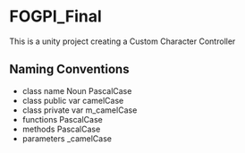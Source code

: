 # FOGPI_Final

This is a unity project creating a Custom Character Controller

## Naming Conventions

- class name Noun  PascalCase
- class public var camelCase
- class private var m_camelCase
- functions  PascalCase
- methods    PascalCase
- parameters _camelCase
